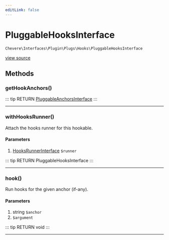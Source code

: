 ```yaml
---
editLink: false
---
```


# PluggableHooksInterface

`Chevere\Interfaces\Plugin\Plugs\Hooks\PluggableHooksInterface`

[view source](https://github.com/chevere/chevere/blob/master/interfaces/Plugin/Plugs/Hooks/PluggableHooksInterface.php)

## Methods

### getHookAnchors()

::: tip RETURN
[PluggableAnchorsInterface](../../PluggableAnchorsInterface.md)
:::

---

### withHooksRunner()

Attach the hooks runner for this hookable.

#### Parameters

1. [HooksRunnerInterface](./HooksRunnerInterface.md) `$runner`

::: tip RETURN
PluggableHooksInterface
:::

---

### hook()

Run hooks for the given anchor (if-any).

#### Parameters

1. string `$anchor`
2.  `$argument`

::: tip RETURN
void
:::

---
